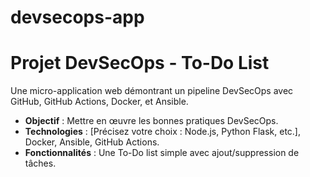 # devsecops-app
# Projet DevSecOps - To-Do List
Une micro-application web démontrant un pipeline DevSecOps avec GitHub, GitHub Actions, Docker, et Ansible.
- **Objectif** : Mettre en œuvre les bonnes pratiques DevSecOps.
- **Technologies** : [Précisez votre choix : Node.js, Python Flask, etc.], Docker, Ansible, GitHub Actions.
- **Fonctionnalités** : Une To-Do list simple avec ajout/suppression de tâches.
